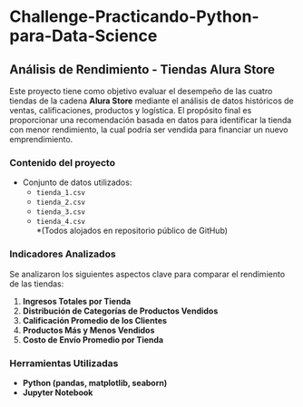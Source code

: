 # Challenge-Practicando-Python-para-Data-Science

## Análisis de Rendimiento - Tiendas Alura Store

Este proyecto tiene como objetivo evaluar el desempeño de las cuatro tiendas de la cadena **Alura Store** mediante el análisis de datos históricos de ventas, calificaciones, productos y logística. El propósito final es proporcionar una recomendación basada en datos para identificar la tienda con menor rendimiento, la cual podría ser vendida para financiar un nuevo emprendimiento.

### Contenido del proyecto

- Conjunto de datos utilizados:
  - `tienda_1.csv`
  - `tienda_2.csv`
  - `tienda_3.csv`
  - `tienda_4.csv`  
  *(Todos alojados en repositorio público de GitHub)

### Indicadores Analizados

Se analizaron los siguientes aspectos clave para comparar el rendimiento de las tiendas:

1. **Ingresos Totales por Tienda**  
2. **Distribución de Categorías de Productos Vendidos**
3. **Calificación Promedio de los Clientes**
4. **Productos Más y Menos Vendidos**
5. **Costo de Envío Promedio por Tienda**

### Herramientas Utilizadas

- **Python (pandas, matplotlib, seaborn)**
- **Jupyter Notebook**

